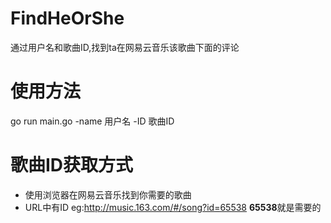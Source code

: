 # FindHeOrShe
通过用户名和歌曲ID,找到ta在网易云音乐该歌曲下面的评论

# 使用方法
go run main.go -name 用户名 -ID 歌曲ID

# 歌曲ID获取方式
* 使用浏览器在网易云音乐找到你需要的歌曲
* URL中有ID eg:http://music.163.com/#/song?id=65538  **65538**就是需要的